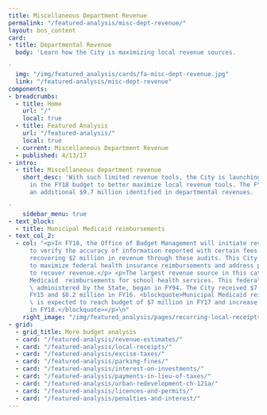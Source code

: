 ```yaml
---
title: Miscellaneous Department Revenue
permalink: "/featured-analysis/misc-dept-revenue/"
layout: bos_content
card:
- title: Departmental Revenue
  body: 'Learn how the City is maximizing local revenue sources.

'
  img: "/img/featured_analysis/cards/fa-misc-dept-revenue.jpg"
  link: "/featured-analysis/misc-dept-revenue"
components:
- breadcrumbs:
  - title: Home
    url: "/"
    local: true
  - title: Featured Analysis
    url: "/featured-analysis/"
    local: true
  - current: Miscellaneous Department Revenue
  - published: 4/13/17
- intro:
  - title: Miscellaneous department revenue
    short_desc: 'With such limited revenue tools, the City is launching an initiative
      in the FY18 budget to better maximize local revenue tools. The FY18 budget includes
      an additional $9.7 million identified in departmental revenues.

'
    sidebar_menu: true
- text_block:
  - title: Municipal Medicaid reimbursements
- text_col_2:
  - col: "<p>In FY18, the Office of Budget Management will initiate revenue audits
      to verify the accuracy of information reported with certain fees. The City anticipates
      recovering $2 million in revenue through these audits. This City will also work
      to maximize federal health insurance reimbursements and address past due bills
      to recover revenue.</p> <p>The largest revenue source in this category is Municipal
      Medicaid  reimbursements for school health services. This federal reimbursement,
      \ administered by the State, began in FY94. The City received $7.1 million  in
      FY15 and $8.2 million in FY16. <blockquote>Municipal Medicaid reimbursement
      \ is expected to reach budget of $7 million in FY17 and increase to $7.25  million
      in FY18.</blockquote></p>\n"
    right_image: "/img/featured_analysis/pages/recurring-local-receipts.png"
- grid:
  - grid_title: More budget analysis
  - card: "/featured-analysis/revenue-estimates/"
  - card: "/featured-analysis/local-receipts/"
  - card: "/featured-analysis/excise-taxes/"
  - card: "/featured-analysis/parking-fines/"
  - card: "/featured-analysis/interest-on-investments/"
  - card: "/featured-analysis/payments-in-lieu-of-taxes/"
  - card: "/featured-analysis/urban-redevelopment-ch-121a/"
  - card: "/featured-analysis/licences-and-permits/"
  - card: "/featured-analysis/penalties-and-interest/"
---
```


